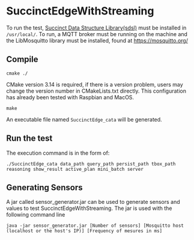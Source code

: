 # SuccinctEdgeWithStreaming

To run the test, [Succinct Data Structure Library(sdsl)](https://github.com/simongog/sdsl-lite) must be installed in `/usr/local/`.
To run, a MQTT broker must be running on the machine and the LibMosquitto library must be installed, found at https://mosquitto.org/

## Compile

    cmake ./

CMake version 3.14 is required, if there is a version problem, users may change the version number in CMakeLists.txt directly. This configuration has already been tested with Raspbian and MacOS. <br>

    make
    
An executable file named `SuccinctEdge_cata` will be generated.

## Run the test

The execution command is in the form of:

    ./SuccinctEdge_cata data_path query_path persist_path tbox_path reasoning show_result active_plan mini_batch server

## Generating Sensors

A jar called sensor_generator.jar can be used to generate sensors and values to test SuccinctEdgeWithStreaming. The jar is used with the following command line

	java -jar sensor_generator.jar [Number of sensors] [Mosquitto host (localhost or the host's IP)] [Frequency of mesures in ms]

